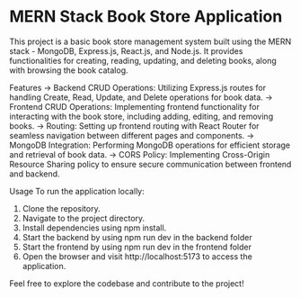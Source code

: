 # MERN Stack Book Store Application

This project is a basic book store management system built using the MERN stack - MongoDB, Express.js, React.js, and Node.js. It provides functionalities for creating, reading, updating, and deleting books, along with browsing the book catalog.

Features
-> Backend CRUD Operations: Utilizing Express.js routes for handling Create, Read, Update, and Delete operations for book data.
-> Frontend CRUD Operations: Implementing frontend functionality for interacting with the book store, including adding, editing, and removing books.
-> Routing: Setting up frontend routing with React Router for seamless navigation between different pages and components.
-> MongoDB Integration: Performing MongoDB operations for efficient storage and retrieval of book data.
-> CORS Policy: Implementing Cross-Origin Resource Sharing policy to ensure secure communication between frontend and backend.

Usage
To run the application locally:
  1) Clone the repository.
  2) Navigate to the project directory.
  3) Install dependencies using npm install.
  4) Start the backend by using npm run dev in the backend folder
  5) Start the frontend by using npm run dev in the frontend folder
  6) Open the browser and visit http://localhost:5173 to access the application.
   
Feel free to explore the codebase and contribute to the project!
